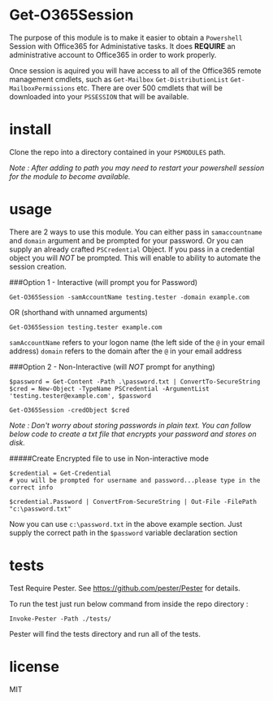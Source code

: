 Get-O365Session
=================

The purpose of this module is to make it easier to obtain a `Powershell` Session with Office365 for Administative tasks. It does **REQUIRE** an administrative account to Office365 in order to work properly.

Once session is aquired you will have access to all of the Office365 remote management cmdlets, such as `Get-Mailbox` `Get-DistributionList` `Get-MailboxPermissions` etc. There are over 500 cmdlets that will be downloaded into your `PSSESSION` that will be available.

install
=================

Clone the repo into a directory contained in your `PSMODULES` path.

_Note : After adding to path you may need to restart your powershell session for the module to become available._

usage
=====

There are 2 ways to use this module. You can either pass in `samaccountname` and `domain` argument and be prompted for your password. Or you can supply an already crafted `PSCredential` Object. If you pass in a credential object you will *NOT* be prompted. This will enable to ability to automate the session creation.

###Option 1 - Interactive (will prompt you for Password)


```
Get-O365Session -samAccountName testing.tester -domain example.com
```

OR (shorthand with unnamed arguments)


```
Get-O365Session testing.tester example.com
```

`samAccountName` refers to your logon name (the left side of the `@` in your email address)
`domain` refers to the domain after the `@` in your email address


###Option 2 - Non-Interactive (will *NOT* prompt for anything)

```
$password = Get-Content -Path .\password.txt | ConvertTo-SecureString
$cred = New-Object -TypeName PSCredential -ArgumentList 'testing.tester@example.com', $password

Get-O365Session -credObject $cred
```

_Note : Don't worry about storing passwords in plain text. You can follow below code to create a txt file that encrypts your password and stores on disk._

#####Create Encrypted file to use in Non-interactive mode

```
$credential = Get-Credential
# you will be prompted for username and password...please type in the correct info

$credential.Password | ConvertFrom-SecureString | Out-File -FilePath "c:\password.txt"
```

Now you can use `c:\password.txt` in the above example section. Just supply the correct path in the `$password` variable declaration section


tests
======

Test Require Pester. See https://github.com/pester/Pester for details.

To run the test just run below command from inside the repo directory :

```
Invoke-Pester -Path ./tests/
```

Pester will find the tests directory and run all of the tests.

license
=======

MIT
